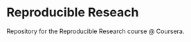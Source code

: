 Reproducible Reseach
====================

Repository for the Reproducible Research course @ Coursera.
